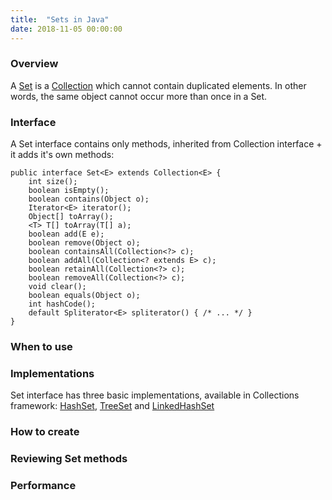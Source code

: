 ```yaml
---
title:  "Sets in Java"
date: 2018-11-05 00:00:00
---
```


### <a href="#overview" name="overview"><i class="fa fa-link anchor" aria-hidden="true"></i></a> Overview

A [Set](https://docs.oracle.com/javase/8/docs/api/java/util/Set.html) is a [Collection](https://docs.oracle.com/javase/8/docs/api/java/util/Collection.html) which cannot contain duplicated elements. In other words, the same object cannot occur more than once in a Set.

### <a href="#interface" name="interface"><i class="fa fa-link anchor" aria-hidden="true"></i></a> Interface

A Set interface contains only methods, inherited from Collection interface + it adds it's own methods:

```
public interface Set<E> extends Collection<E> {
    int size();
    boolean isEmpty();
    boolean contains(Object o);
    Iterator<E> iterator();
    Object[] toArray();
    <T> T[] toArray(T[] a);
    boolean add(E e);
    boolean remove(Object o);
    boolean containsAll(Collection<?> c);
    boolean addAll(Collection<? extends E> c);
    boolean retainAll(Collection<?> c);
    boolean removeAll(Collection<?> c);
    void clear();
    boolean equals(Object o);
    int hashCode();
    default Spliterator<E> spliterator() { /* ... */ }
}
```

### <a href="#when_to_use" name="when_to_use"><i class="fa fa-link anchor" aria-hidden="true"></i></a> When to use

### <a href="#implementations" name="implementations"><i class="fa fa-link anchor" aria-hidden="true"></i></a> Implementations

Set interface has three basic implementations, available in Collections framework: [HashSet](https://docs.oracle.com/javase/8/docs/api/java/util/HashSet.html), [TreeSet](https://docs.oracle.com/javase/8/docs/api/java/util/TreeSet.html) and [LinkedHashSet](https://docs.oracle.com/javase/8/docs/api/java/util/LinkedHashSet.html)

### <a href="#how-to-create" name="how-to-create"><i class="fa fa-link anchor" aria-hidden="true"></i></a> How to create

### <a href="#set-methods" name="set-methods"><i class="fa fa-link anchor" aria-hidden="true"></i></a> Reviewing Set methods

### <a href="#performance" name="performance"><i class="fa fa-link anchor" aria-hidden="true"></i></a> Performance
